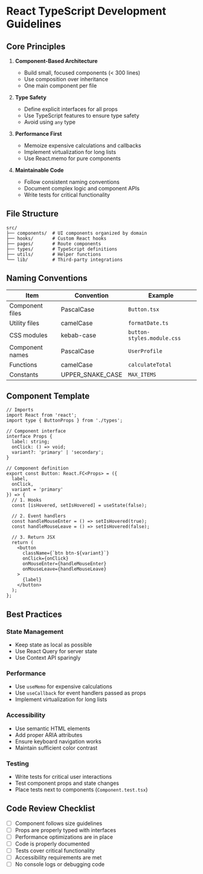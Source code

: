 # React TypeScript Development Guidelines

## Core Principles

1. **Component-Based Architecture**
   - Build small, focused components (< 300 lines)
   - Use composition over inheritance
   - One main component per file

2. **Type Safety**
   - Define explicit interfaces for all props
   - Use TypeScript features to ensure type safety
   - Avoid using `any` type

3. **Performance First**
   - Memoize expensive calculations and callbacks
   - Implement virtualization for long lists
   - Use React.memo for pure components

4. **Maintainable Code**
   - Follow consistent naming conventions
   - Document complex logic and component APIs
   - Write tests for critical functionality

## File Structure

```
src/
├── components/  # UI components organized by domain
├── hooks/       # Custom React hooks
├── pages/       # Route components
├── types/       # TypeScript definitions
├── utils/       # Helper functions
└── lib/         # Third-party integrations
```

## Naming Conventions

| Item | Convention | Example |
|------|------------|---------|
| Component files | PascalCase | `Button.tsx` |
| Utility files | camelCase | `formatDate.ts` |
| CSS modules | kebab-case | `button-styles.module.css` |
| Component names | PascalCase | `UserProfile` |
| Functions | camelCase | `calculateTotal` |
| Constants | UPPER_SNAKE_CASE | `MAX_ITEMS` |

## Component Template

```tsx
// Imports
import React from 'react';
import type { ButtonProps } from './types';

// Component interface
interface Props {
  label: string;
  onClick: () => void;
  variant?: 'primary' | 'secondary';
}

// Component definition
export const Button: React.FC<Props> = ({ 
  label, 
  onClick, 
  variant = 'primary' 
}) => {
  // 1. Hooks
  const [isHovered, setIsHovered] = useState(false);
  
  // 2. Event handlers
  const handleMouseEnter = () => setIsHovered(true);
  const handleMouseLeave = () => setIsHovered(false);
  
  // 3. Return JSX
  return (
    <button
      className={`btn btn-${variant}`}
      onClick={onClick}
      onMouseEnter={handleMouseEnter}
      onMouseLeave={handleMouseLeave}
    >
      {label}
    </button>
  );
};
```

## Best Practices

### State Management
- Keep state as local as possible
- Use React Query for server state
- Use Context API sparingly

### Performance
- Use `useMemo` for expensive calculations
- Use `useCallback` for event handlers passed as props
- Implement virtualization for long lists

### Accessibility
- Use semantic HTML elements
- Add proper ARIA attributes
- Ensure keyboard navigation works
- Maintain sufficient color contrast

### Testing
- Write tests for critical user interactions
- Test component props and state changes
- Place tests next to components (`Component.test.tsx`)

## Code Review Checklist

- [ ] Component follows size guidelines
- [ ] Props are properly typed with interfaces
- [ ] Performance optimizations are in place
- [ ] Code is properly documented
- [ ] Tests cover critical functionality
- [ ] Accessibility requirements are met
- [ ] No console logs or debugging code 